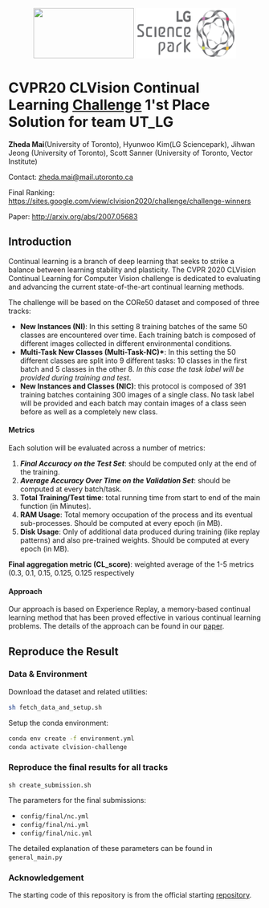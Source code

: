 <p align="center">
<a href="https://www.utoronto.ca/"><img src="https://camh.echoontario.ca/wp-content/uploads/2019/08/UofT-Logo.png" width="200" height="100"></a>
<a href="http://www.lgcorp.com/innovation/sciencepark/introduce"><img src="logo/lgsp.png" width="200" height="100"></a>
</p>



# CVPR20 CLVision Continual Learning [Challenge](https://sites.google.com/view/clvision2020/challenge) 1'st Place Solution for team UT_LG

**Zheda Mai**(University of Toronto), Hyunwoo Kim(LG Sciencepark), Jihwan Jeong (University of Toronto), Scott Sanner (University of Toronto, Vector Institute)

Contact: zheda.mai@mail.utoronto.ca

Final Ranking: https://sites.google.com/view/clvision2020/challenge/challenge-winners  

Paper: http://arxiv.org/abs/2007.05683

## Introduction

Continual learning is a branch of deep learning that seeks to strike a balance between learning stability and
plasticity. The CVPR 2020 CLVision Continual Learning for Computer Vision challenge is dedicated to evaluating and advancing the current state-of-the-art continual learning methods.

The challenge will be based on the CORe50 dataset and composed of three tracks:

- **New Instances (NI)**: In this setting 8 training batches of the same 50 classes are encountered over time. Each training batch is composed of different images collected in different environmental conditions.
- **Multi-Task New Classes (Multi-Task-NC)\***: In this setting the 50 different classes are split into 9 different tasks: 10 classes in the first batch and 5 classes in the other 8. *In this case the task label will be provided during training and test*.
- **New Instances and Classes (NIC)**: this protocol is composed of 391 training batches containing 300 images of a single class. No task label will be provided and each batch may contain images of a class seen before as well as a completely new class.

#### Metrics

Each solution will be evaluated across a number of metrics:

1. ***Final Accuracy on the Test Set***: should be computed only at the end of the training.
2. ***Average Accuracy Over Time on the Validation Set***: should be computed at every batch/task.
3. **Total Training/Test time**: total running time from start to end of the main function (in Minutes).
4. **RAM Usage**: Total memory occupation of the process and its eventual sub-processes. Should be computed at every epoch (in MB).
5. **Disk Usage**: Only of additional data produced during training (like replay patterns) and also pre-trained weights. Should be computed at every epoch (in MB).

**Final aggregation metric (CL_score)**: weighted average of the 1-5 metrics (0.3, 0.1, 0.15, 0.125, 0.125 respectively



#### Approach

Our approach is based on Experience Replay, a memory-based continual learning method that has been proved effective in various continual learning problems. The details of the approach can be found in our [paper](http://arxiv.org/abs/2007.05683). 



## Reproduce the Result

### Data & Environment

Download the dataset and related utilities:
```bash
sh fetch_data_and_setup.sh
```
Setup the conda environment:
```bash
conda env create -f environment.yml
conda activate clvision-challenge
```


### Reproduce the final results for all tracks

```
sh create_submission.sh
```



The parameters for the final submissions:

- `config/final/nc.yml`
- `config/final/ni.yml`
- `config/final/nic.yml`

The detailed explanation of these parameters can be found in `general_main.py`



### Acknowledgement

The starting code of this repository is from the official starting [repository](https://github.com/vlomonaco/cvpr_clvision_challenge).
